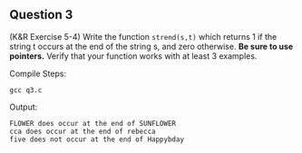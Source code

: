 ## Question 3

(K&R Exercise 5-4) Write the function <code>strend(s,t)</code> which returns 1 if the string t occurs at the end of the string s, and zero otherwise. **Be sure to use pointers.** Verify that your function works with at least 3 examples.

Compile Steps:

	gcc q3.c	

Output:

	FLOWER does occur at the end of SUNFLOWER
	cca does occur at the end of rebecca
	five does not occur at the end of Happybday

 
